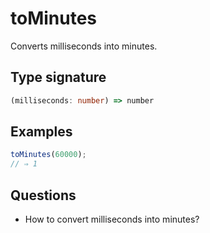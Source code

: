 # toMinutes

Converts milliseconds into minutes.

## Type signature

<!-- prettier-ignore-start -->
```typescript
(milliseconds: number) => number
```
<!-- prettier-ignore-end -->

## Examples

<!-- prettier-ignore-start -->
```javascript
toMinutes(60000);
// ⇒ 1
```
<!-- prettier-ignore-end -->

## Questions

- How to convert milliseconds into minutes?
